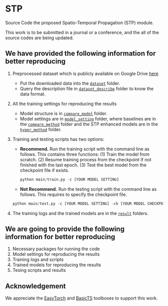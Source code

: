 # STP
Source Code the proposed Spatio-Temporal Propagation (STP) module.

This work is to be submitted in a journal or a conference, and the all of the source codes are being updated.

## We have provided the following information for better reproducing
1. Preprocessed dataset which is publicly available on Google Drive [here](https://drive.google.com/drive/folders/1P05v64MnhEM1arhJA-DjpmeHainqrvaN?usp=drive_link)
    - Put the downloaded data into the [`dataset`](./dataset/) folder.
    - Query the description file in [`dataset_describe`](./dataset_describe/) folder to know the data format.
2. All the training settings for reproducing the results
    - Model structure is in [`compare_model`](./compare_model/) folder.
    - Model settings are in [`model_setting`](./model_setting/) folder, where baselines are in the [`compare_method`](./model_setting/compare_method/) folder and the STP enhanced models are in the [`hyper_method`](./model_setting/hyper_method/) folder.

3. Training and testing scripts has two options:
    - **Recommend.** Run the training script with the command line as follows. This contains three functions: 
    (1) Train the model from scratch. 
    (2) Resume  training process from the checkpoint if not finished with the last epoch. 
    (3) Test the best model from the checkpoint file if exists.

        ```python
        python main/train.py -c [YOUR MODEL SETTING]
        ```
        
    - **Not Recommend.** Run the testing script with the command line as follows. This requires to specify the checkpoint file.
    
    ```python
    python main/test.py -c [YOUR MODEL SETTING] -ck [YOUR MODEL CHECKPOINT]
    ```

4. The training logs and the trained models are in the [`result`](./result/) folders.


## We are going to provide the following information for better reproducing
1. Necessary packages for running the code 
2. Model settings for reproducing the results
3. Training logs and scripts
4. Trained models for reproducing the results
5. Tesing scripts and results


## Acknowledgement
We appreciate the [EasyTorch](https://github.com/cnstark/easytorch) and [BasicTS](https://github.com/zezhishao/BasicTS) toolboxes to support this work.